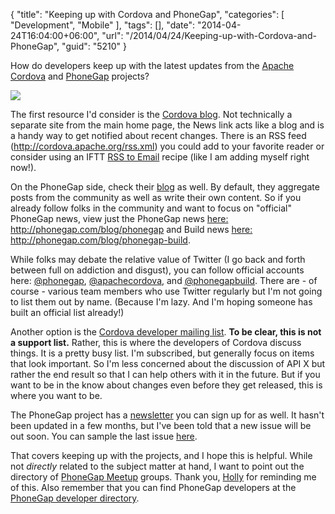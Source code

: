 {
	"title": "Keeping up with Cordova and PhoneGap",
	"categories": [
		"Development",
		"Mobile"
	],
	"tags": [],
	"date": "2014-04-24T16:04:00+06:00",
	"url": "/2014/04/24/Keeping-up-with-Cordova-and-PhoneGap",
	"guid": "5210"
}

<p>
How do developers keep up with the latest updates from the <a href="http://cordova.apache.org">Apache Cordova</a> and <a href="http://phonegap.com">PhoneGap</a> projects?
</p>
<!--more-->
<p>
<img src="http://www.raymondcamden.com/images/Apache_Cordova1.png" />
</p>

<p>
The first resource I'd consider is the <a href="http://cordova.apache.org/#news">Cordova blog</a>. Not technically a separate site from the main home page, the News link acts like a blog and is a handy way to get notified about recent changes. There is an RSS feed (<a href="http://cordova.apache.org/rss.xml">http://cordova.apache.org/rss.xml</a>) you could add to your favorite reader or consider using an IFTT <a href="https://ifttt.com/recipes/4447-rss-mail">RSS to Email</a> recipe (like I am adding myself right now!). 
</p>

<p>
On the PhoneGap side, check their <a href="http://phonegap.com/blog/">blog</a> as well. By default, they aggregate posts from the community as well as write their own content. So if you already follow folks in the community and want to focus on "official" PhoneGap news, view just the PhoneGap news <a href="http://phonegap.com/blog/phonegap/">here: http://phonegap.com/blog/phonegap</a> and Build news <a href="http://phonegap.com/blog/phonegap-build/"> here: http://phonegap.com/blog/phonegap-build</a>.
</p>

<p>
While folks may debate the relative value of Twitter (I go back and forth between full on addiction and disgust), you can follow official accounts here: <a href="https://twitter.com/phonegap">@phonegap</a>, <a href="https://twitter.com/apachecordova">@apachecordova</a>, and <a href="https://twitter.com/phonegapbuild">@phonegapbuild</a>. There are - of course - various team members who use Twitter regularly but I'm not going to list them out by name. (Because I'm lazy. And I'm hoping someone has built an official list already!)
</p>

<p>
Another option is the <a href="http://cordova.apache.org/#mailing-list">Cordova developer mailing list</a>. <strong>To be clear, this is not a support list.</strong> Rather, this is where the developers of Cordova discuss things. It is a pretty busy list. I'm subscribed, but generally focus on items that look important. So I'm less concerned about the discussion of API X but rather the end result so that I can help others with it in the future. But if you want to be in the know about changes even before they get released, this is where you want to be.
</p>

<p>
The PhoneGap project has a <a href="http://phonegap.com/community/newsletter/">newsletter</a> you can sign up for as well. It hasn't been updated in a few months, but I've been told that a new issue will be out soon. You can sample the last issue <a href="http://nitobi.createsend.com/t/ViewEmailArchive/y/C90FDB17A080108B/C67FD2F38AC4859C/">here</a>.
</p>


<p>
That covers keeping up with the projects, and I hope this is helpful. While not <i>directly</i> related to the subject matter at hand, I want to point out the directory of <a href="http://phonegap.meetup.com/">PhoneGap Meetup</a> groups. Thank you, <a href="http://devgirl.org">Holly</a> for reminding me of this. Also remember that you can find PhoneGap developers at the <a href="http://people.phonegap.com/">PhoneGap developer directory</a>.
</p>